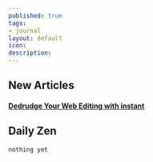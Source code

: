 ```yaml
---
published: true
tags:
- journal
layout: default
icon: 
description:
---
```


## New Articles

#### [Dedrudge Your Web Editing with instant](/dedrudge-your-web-editing-with-instant/)

## Daily Zen

    nothing yet

